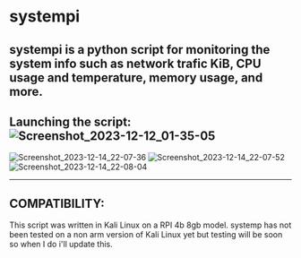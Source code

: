 # systempi
systempi is a python script for monitoring the system info such as network trafic KiB, CPU usage and temperature, memory usage, and more.
--------------------------------------------------------------------------------------------------------------------------------
Launching the script:
![Screenshot_2023-12-12_01-35-05](https://github.com/TheJuicePapi/systemp/assets/134894632/3dcfc0b5-bcb9-436a-8a84-d967bc91a428)
--------------------------------------------------------------------------------------------------------------------------------
![Screenshot_2023-12-14_22-07-36](https://github.com/TheJuicePapi/systemp/assets/134894632/f4d0993e-d59f-4bce-a969-af16a1b56999)
![Screenshot_2023-12-14_22-07-52](https://github.com/TheJuicePapi/systemp/assets/134894632/0d42261f-bfe4-47f5-a7ac-a1979f2d0c09)
![Screenshot_2023-12-14_22-08-04](https://github.com/TheJuicePapi/systemp/assets/134894632/17d8d044-f2c3-473d-92ca-4b8ffa003923)

--------------------------------------------------------------------------------------------------------------------------------
COMPATIBILITY:
--------------------------------------------------------------------------------------------------------------------------------

This script was written in Kali Linux on a RPI 4b 8gb model. systemp has not been tested on a non arm version of Kali Linux yet
but testing will be soon so when I do i'll update this.
